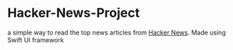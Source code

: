 # Hacker-News-Project
a simple way to read the top news articles from [Hacker News](https://news.ycombinator.com/).
Made using Swift UI framework

